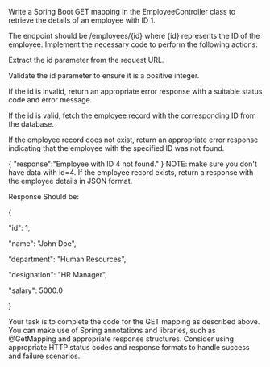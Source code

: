 Write a Spring Boot GET mapping in the EmployeeController class to retrieve the details of an employee with ID 1.


The endpoint should be /employees/{id} where {id} represents the ID of the employee. Implement the necessary code to perform the following actions:



Extract the id parameter from the request URL.

Validate the id parameter to ensure it is a positive integer.

If the id is invalid, return an appropriate error response with a suitable status code and error message.



If the id is valid, fetch the employee record with the corresponding ID from the database.

If the employee record does not exist, return an appropriate error response indicating that the employee with the specified ID was not found.

{
	"response":"Employee with ID 4 not found."
}
NOTE:
make sure you don't have data with id=4.
If the employee record exists, return a response with the employee details in JSON format.

Response Should be: 

{

  "id": 1,

  "name": "John Doe",

  “department": "Human Resources",

  "designation": "HR Manager",

  "salary": 5000.0

}

Your task is to complete the code for the GET mapping as described above. You can make use of Spring annotations and libraries, such as @GetMapping and appropriate response structures. Consider using appropriate HTTP status codes and response formats to handle success and failure scenarios.
